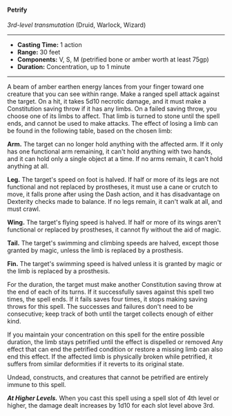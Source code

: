 #### Petrify
*3rd-level transmutation* (Druid, Warlock, Wizard)
___
- **Casting Time:** 1 action 
- **Range:** 30 feet 
- **Components:** V, S, M (petrified bone or amber worth at least 75gp) 
- **Duration:** Concentration, up to 1 minute 
---
A beam of amber earthen energy lances from your finger toward one creature that you can see within range. Make a ranged spell attack against the target. On a hit, it takes 5d10 necrotic damage, and it must make a Constitution saving throw if it has any limbs. On a failed saving throw, you choose one of its limbs to affect. That limb is turned to stone until the spell ends, and cannot be used to make attacks. The effect of losing a limb can be found in the following table, based on the chosen limb:

**Arm.** The target can no longer hold anything with the affected arm. If it only has one functional arm remaining, it can't hold anything with two hands, and it can hold only a single object at a time. If no arms remain, it can't hold anything at all. 

**Leg.** The target's speed on foot is halved. If half or more of its legs are not functional and not replaced by prostheses, it must use a cane or crutch to move, it falls prone after using the Dash action, and it has disadvantage on Dexterity checks made to balance. If no legs remain, it can't walk at all, and must crawl. 

**Wing.** The target's flying speed is halved. If half or more of its wings aren't functional or replaced by pro­stheses, it cannot fly without the aid of magic.

**Tail.** The target's swimming and climbing speeds are halved, except those granted by magic, unless the limb is replaced by a prosthesis. 

**Fin.** The target's swimming speed is halved unless it is granted by magic or the limb is replaced by a prosthesis.

For the duration, the target must make another Constitution saving throw at the end of each of its turns. If it successfully saves against this spell two times, the spell ends. If it fails saves four times, it stops making saving throws for this spell. The successes and failures don't need to be consecutive; keep track of both until the target collects enough of either kind. 

If you maintain your concentration on this spell for the entire possible duration, the limb stays petrified until the effect is dispelled or removed Any effect that can end the petrified condition or restore a missing limb can also end this effect. If the affected limb is physically broken while petrified, it suffers from similar deformities if it reverts to its original state.

Undead, constructs, and creatures that cannot be petrified are entirely immune to this spell.

***At Higher Levels.*** When you cast this spell using a spell slot of 4th level or higher, the damage dealt increases by 1d10 for each slot level above 3rd.

